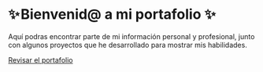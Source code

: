 <h1>✨ Bienvenid@ a mi portafolio ✨</h1>
<p>Aquí podras encontrar parte de mi información personal y profesional, junto con algunos proyectos que he desarrollado para mostrar mis habilidades.</p>
<a href="https://castillosteven.github.io/Portafolio/" target="_blank">Revisar el portafolio</a>
